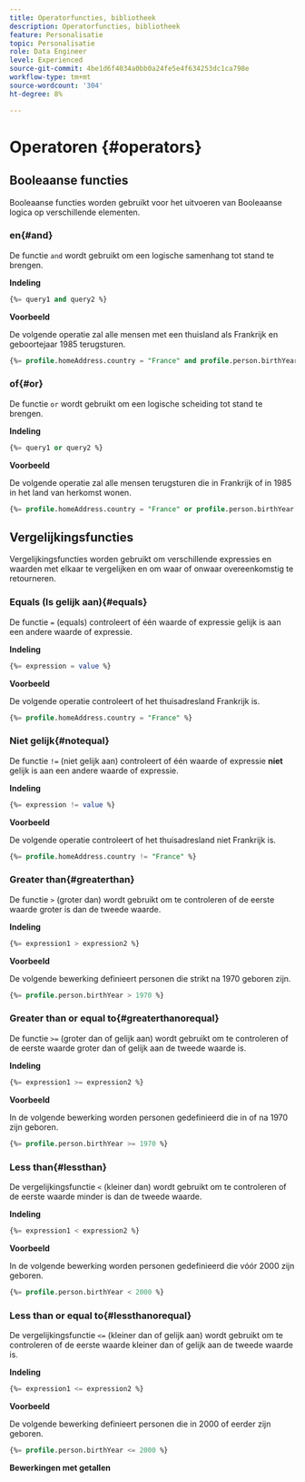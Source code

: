 ```yaml
---
title: Operatorfuncties, bibliotheek
description: Operatorfuncties, bibliotheek
feature: Personalisatie
topic: Personalisatie
role: Data Engineer
level: Experienced
source-git-commit: 4be1d6f4034a0bb0a24fe5e4f634253dc1ca798e
workflow-type: tm+mt
source-wordcount: '304'
ht-degree: 8%

---
```


# Operatoren {#operators}

## Booleaanse functies

Booleaanse functies worden gebruikt voor het uitvoeren van Booleaanse logica op verschillende elementen.

### en{#and}

De functie `and` wordt gebruikt om een logische samenhang tot stand te brengen.

**Indeling**

```sql
{%= query1 and query2 %}
```

**Voorbeeld**

De volgende operatie zal alle mensen met een thuisland als Frankrijk en geboortejaar 1985 terugsturen.

```sql
{%= profile.homeAddress.country = "France" and profile.person.birthYear = 1985 %}
```

### of{#or}

De functie `or` wordt gebruikt om een logische scheiding tot stand te brengen.

**Indeling**

```sql
{%= query1 or query2 %}
```

**Voorbeeld**

De volgende operatie zal alle mensen terugsturen die in Frankrijk of in 1985 in het land van herkomst wonen.

```sql
{%= profile.homeAddress.country = "France" or profile.person.birthYear = 1985 %}
```

<!--
## Not{#not}

The `not` (or `!`) function is used to create a logical negation.

**Format**

```sql
not ({QUERY})
!({QUERY})
```

**Example**

The following operation will return all people who do not have their home country as Canada.

```sql
not (homeAddress.countryISO = "CA")
```
-->





## Vergelijkingsfuncties

Vergelijkingsfuncties worden gebruikt om verschillende expressies en waarden met elkaar te vergelijken en om waar of onwaar overeenkomstig te retourneren.

### Equals (Is gelijk aan){#equals}

De functie `=` (equals) controleert of één waarde of expressie gelijk is aan een andere waarde of expressie.

**Indeling**

```sql
{%= expression = value %}
```

**Voorbeeld**

De volgende operatie controleert of het thuisadresland Frankrijk is.

```sql
{%= profile.homeAddress.country = "France" %}
```

### Niet gelijk{#notequal}

De functie `!=` (niet gelijk aan) controleert of één waarde of expressie **niet** gelijk is aan een andere waarde of expressie.

**Indeling**

```sql
{%= expression != value %}
```

**Voorbeeld**

De volgende operatie controleert of het thuisadresland niet Frankrijk is.

```sql
{%= profile.homeAddress.country != "France" %}
```

### Greater than{#greaterthan}

De functie `>` (groter dan) wordt gebruikt om te controleren of de eerste waarde groter is dan de tweede waarde.

**Indeling**

```sql
{%= expression1 > expression2 %}
```

**Voorbeeld**

De volgende bewerking definieert personen die strikt na 1970 geboren zijn.

```sql
{%= profile.person.birthYear > 1970 %}
```

### Greater than or equal to{#greaterthanorequal}

De functie `>=` (groter dan of gelijk aan) wordt gebruikt om te controleren of de eerste waarde groter dan of gelijk aan de tweede waarde is.

**Indeling**

```sql
{%= expression1 >= expression2 %}
```

**Voorbeeld**

In de volgende bewerking worden personen gedefinieerd die in of na 1970 zijn geboren.

```sql
{%= profile.person.birthYear >= 1970 %}
```

### Less than{#lessthan}

De vergelijkingsfunctie `<` (kleiner dan) wordt gebruikt om te controleren of de eerste waarde minder is dan de tweede waarde.

**Indeling**

```sql
{%= expression1 < expression2 %}
```

**Voorbeeld**

In de volgende bewerking worden personen gedefinieerd die vóór 2000 zijn geboren.

```sql
{%= profile.person.birthYear < 2000 %}
```

### Less than or equal to{#lessthanorequal}

De vergelijkingsfunctie `<=` (kleiner dan of gelijk aan) wordt gebruikt om te controleren of de eerste waarde kleiner dan of gelijk aan de tweede waarde is.

**Indeling**

```sql
{%= expression1 <= expression2 %}
```

**Voorbeeld**

De volgende bewerking definieert personen die in 2000 of eerder zijn geboren.

```sql
{%= profile.person.birthYear <= 2000 %}
```

**Bewerkingen met getallen**

